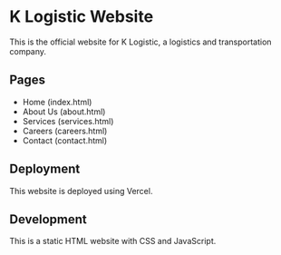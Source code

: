 # K Logistic Website

This is the official website for K Logistic, a logistics and transportation company.

## Pages

- Home (index.html)
- About Us (about.html)
- Services (services.html)
- Careers (careers.html)
- Contact (contact.html)

## Deployment

This website is deployed using Vercel.

## Development

This is a static HTML website with CSS and JavaScript.
